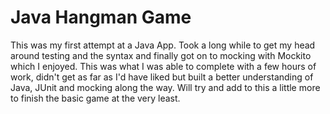 # Java Hangman Game

This was my first attempt at a Java App. Took a long while to get my head around testing and the syntax and finally got on to mocking with Mockito which I enjoyed. This was what I was able to complete with a few hours of work, didn't get as far as I'd have liked but built a better understanding of Java, JUnit and mocking along the way. Will try and add to this a little more to finish the basic game at the very least.
